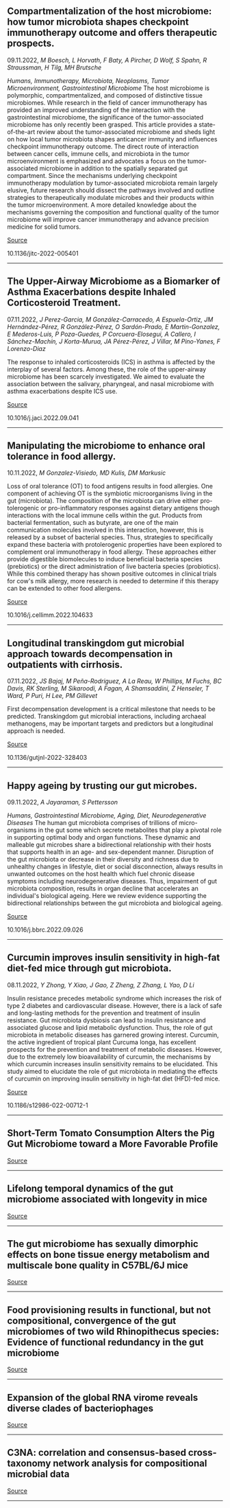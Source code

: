 ## Compartmentalization of the host microbiome: how tumor microbiota shapes checkpoint immunotherapy outcome and offers therapeutic prospects.
 09.11.2022, _M Boesch, L Horvath, F Baty, A Pircher, D Wolf, S Spahn, R Straussman, H Tilg, MH Brutsche_


_Humans, Immunotherapy, Microbiota, Neoplasms, Tumor Microenvironment, Gastrointestinal Microbiome_
The host microbiome is polymorphic, compartmentalized, and composed of distinctive tissue microbiomes. While research in the field of cancer immunotherapy has provided an improved understanding of the interaction with the gastrointestinal microbiome, the significance of the tumor-associated microbiome has only recently been grasped. This article provides a state-of-the-art review about the tumor-associated microbiome and sheds light on how local tumor microbiota shapes anticancer immunity and influences checkpoint immunotherapy outcome. The direct route of interaction between cancer cells, immune cells, and microbiota in the tumor microenvironment is emphasized and advocates a focus on the tumor-associated microbiome in addition to the spatially separated gut compartment. Since the mechanisms underlying checkpoint immunotherapy modulation by tumor-associated microbiota remain largely elusive, future research should dissect the pathways involved and outline strategies to therapeutically modulate microbes and their products within the tumor microenvironment. A more detailed knowledge about the mechanisms governing the composition and functional quality of the tumor microbiome will improve cancer immunotherapy and advance precision medicine for solid tumors.

[Source](https://jitc.bmj.com/content/10/11/e005401)

10.1136/jitc-2022-005401

---

## The Upper-Airway Microbiome as a Biomarker of Asthma Exacerbations despite Inhaled Corticosteroid Treatment.
 07.11.2022, _J Perez-Garcia, M González-Carracedo, A Espuela-Ortiz, JM Hernández-Pérez, R González-Pérez, O Sardón-Prado, E Martin-Gonzalez, E Mederos-Luis, P Poza-Guedes, P Corcuera-Elosegui, A Callero, I Sánchez-Machín, J Korta-Murua, JA Pérez-Pérez, J Villar, M Pino-Yanes, F Lorenzo-Diaz_


The response to inhaled corticosteroids (ICS) in asthma is affected by the interplay of several factors. Among these, the role of the upper-airway microbiome has been scarcely investigated. We aimed to evaluate the association between the salivary, pharyngeal, and nasal microbiome with asthma exacerbations despite ICS use.

[Source](https://www.sciencedirect.com/science/article/pii/S0091674922014750)

10.1016/j.jaci.2022.09.041

---

## Manipulating the microbiome to enhance oral tolerance in food allergy.
 10.11.2022, _M Gonzalez-Visiedo, MD Kulis, DM Markusic_


Loss of oral tolerance (OT) to food antigens results in food allergies. One component of achieving OT is the symbiotic microorganisms living in the gut (microbiota). The composition of the microbiota can drive either pro-tolerogenic or pro-inflammatory responses against dietary antigens though interactions with the local immune cells within the gut. Products from bacterial fermentation, such as butyrate, are one of the main communication molecules involved in this interaction, however, this is released by a subset of bacterial species. Thus, strategies to specifically expand these bacteria with protolerogenic properties have been explored to complement oral immunotherapy in food allergy. These approaches either provide digestible biomolecules to induce beneficial bacteria species (prebiotics) or the direct administration of live bacteria species (probiotics). While this combined therapy has shown positive outcomes in clinical trials for cow's milk allergy, more research is needed to determine if this therapy can be extended to other food allergens.

[Source](https://www.sciencedirect.com/science/article/abs/pii/S0008874922001587)

10.1016/j.cellimm.2022.104633

---

## Longitudinal transkingdom gut microbial approach towards decompensation in outpatients with cirrhosis.
 07.11.2022, _JS Bajaj, M Peña-Rodriguez, A La Reau, W Phillips, M Fuchs, BC Davis, RK Sterling, M Sikaroodi, A Fagan, A Shamsaddini, Z Henseler, T Ward, P Puri, H Lee, PM Gillevet_


First decompensation development is a critical milestone that needs to be predicted. Transkingdom gut microbial interactions, including archaeal methanogens, may be important targets and predictors but a longitudinal approach is needed.

[Source](https://gut.bmj.com/content/early/2022/11/07/gutjnl-2022-328403)

10.1136/gutjnl-2022-328403

---

## Happy ageing by trusting our gut microbes.
 09.11.2022, _A Jayaraman, S Pettersson_


_Humans, Gastrointestinal Microbiome, Aging, Diet, Neurodegenerative Diseases_
The human gut microbiota comprises of trillions of micro-organisms in the gut some which secrete metabolites that play a pivotal role in supporting optimal body and organ functions. These dynamic and malleable gut microbes share a bidirectional relationship with their hosts that supports health in an age- and sex-dependent manner. Disruption of the gut microbiota or decrease in their diversity and richness due to unhealthy changes in lifestyle, diet or social disconnection, always results in unwanted outcomes on the host health which fuel chronic disease symptoms including neurodegenerative diseases. Thus, impairment of gut microbiota composition, results in organ decline that accelerates an individual's biological ageing. Here we review evidence supporting the bidirectional relationships between the gut microbiota and biological ageing.

[Source](https://www.sciencedirect.com/science/article/pii/S0006291X22012761)

10.1016/j.bbrc.2022.09.026

---

## Curcumin improves insulin sensitivity in high-fat diet-fed mice through gut microbiota.
 08.11.2022, _Y Zhong, Y Xiao, J Gao, Z Zheng, Z Zhang, L Yao, D Li_


Insulin resistance precedes metabolic syndrome which increases the risk of type 2 diabetes and cardiovascular disease. However, there is a lack of safe and long-lasting methods for the prevention and treatment of insulin resistance. Gut microbiota dysbiosis can lead to insulin resistance and associated glucose and lipid metabolic dysfunction. Thus, the role of gut microbiota in metabolic diseases has garnered growing interest. Curcumin, the active ingredient of tropical plant Curcuma longa, has excellent prospects for the prevention and treatment of metabolic diseases. However, due to the extremely low bioavailability of curcumin, the mechanisms by which curcumin increases insulin sensitivity remains to be elucidated. This study aimed to elucidate the role of gut microbiota in mediating the effects of curcumin on improving insulin sensitivity in high-fat diet (HFD)-fed mice.

[Source](https://nutritionandmetabolism.biomedcentral.com/articles/10.1186/s12986-022-00712-1)

10.1186/s12986-022-00712-1

---

## Short-Term Tomato Consumption Alters the Pig Gut Microbiome toward a More Favorable Profile

[Source](https://journals.asm.org/doi/10.1128/spectrum.02506-22)

---

## Lifelong temporal dynamics of the gut microbiome associated with longevity in mice

[Source](https://www.biorxiv.org/content/10.1101/2022.11.07.515511v1.abstract)

---

## The gut microbiome has sexually dimorphic effects on bone tissue energy metabolism and multiscale bone quality in C57BL/6J mice

[Source](https://www.biorxiv.org/content/10.1101/2022.11.07.515521v1.abstract)

---

## Food provisioning results in functional, but not compositional, convergence of the gut microbiomes of two wild Rhinopithecus species: Evidence of functional redundancy in the gut microbiome

[Source](https://www.sciencedirect.com/science/article/pii/S0048969722070577)

---

## Expansion of the global RNA virome reveals diverse clades of bacteriophages

[Source](https://www.sciencedirect.com/science/article/pii/S0092867422011187)

---

## C3NA: correlation and consensus-based cross-taxonomy network analysis for compositional microbial data

[Source](https://bmcbioinformatics.biomedcentral.com/articles/10.1186/s12859-022-05027-9)

---

